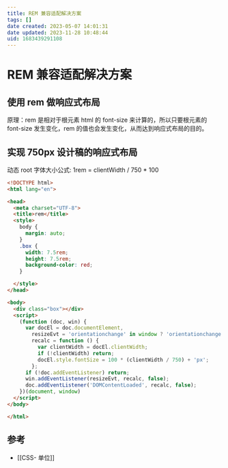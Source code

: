 ```yaml
---
title: REM 兼容适配解决方案
tags: []
date created: 2023-05-07 14:01:31
date updated: 2023-11-28 10:48:44
uid: 1683439291108
---
```


# REM 兼容适配解决方案

## 使用 rem 做响应式布局

原理：rem 是相对于根元素 html 的 font-size 来计算的，所以只要根元素的 font-size 发生变化，rem 的值也会发生变化，从而达到响应式布局的目的。

## 实现 750px 设计稿的响应式布局

动态 root 字体大小公式: 1rem = clientWidth / 750 * 100

```html
<!DOCTYPE html>
<html lang="en">

<head>
  <meta charset="UTF-8">
  <title>rem</title>
  <style>
    body {
      margin: auto;
    }
    .box {
      width: 7.5rem;
      height: 7.5rem;
      background-color: red;
    }

  </style>
</head>

<body>
  <div class="box"></div>
  <script>
    (function (doc, win) {
      var docEl = doc.documentElement,
        resizeEvt = 'orientationchange' in window ? 'orientationchange' : 'resize',
        recalc = function () {
          var clientWidth = docEl.clientWidth;
          if (!clientWidth) return;
          docEl.style.fontSize = 100 * (clientWidth / 750) + 'px';
        };
      if (!doc.addEventListener) return;
      win.addEventListener(resizeEvt, recalc, false);
      doc.addEventListener('DOMContentLoaded', recalc, false);
    })(document, window)
  </script>
</body>

</html>
```

## 参考

- [[CSS- 单位]]
